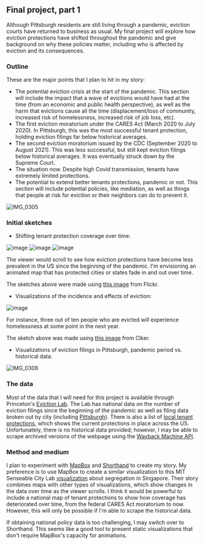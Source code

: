 ## Final project, part 1

Although Pittsburgh residents are still living through a pandemic, eviction courts have returned to business as usual. My final project will explore how eviction protections have shifted throughout the pandemic and give background on why these policies matter, including who is affected by eviction and its consequences. 

### Outline

These are the major points that I plan to hit in my story:
* The potential eviction crisis at the start of the pandemic. This section will include the impact that a wave of evictions would have had at the time (from an economic and public health perspective), as well as the harm that evictions cause all the time (displacement/loss of community, increased risk of homelessness, increased risk of job loss, etc). 
* The first eviction moratorium under the CARES Act (March 2020 to July 2020). In Pittsburgh, this was the most successful tenant protection, holding eviction filings far below historical averages.
* The second eviction moratorium issued by the CDC (September 2020 to August 2021). This was less successful, but still kept eviction filings below historical averages. It was eventually struck down by the Supreme Court. 
* The situation now. Despite high Covid transmission, tenants have extremely limited protections. 
* The potential to extend better tenants protections, pandemic or not. This section will include potential policies, like mediation, as well as things that people at risk for eviction or their neighbors can do to prevent it. 

![IMG_0305](https://user-images.githubusercontent.com/71148016/153790469-e5e9741a-2a15-460d-867d-b5994e0dc1fe.jpg)

### Initial sketches

* Shifting tenant protection coverage over time:

![image](https://user-images.githubusercontent.com/71148016/153790746-7ff6de3f-b049-411f-9cb3-38ba5502c32c.png)
![image](https://user-images.githubusercontent.com/71148016/153791007-cae7b618-6fd9-41f7-b17f-bc66b00ccdfa.png)
![image](https://user-images.githubusercontent.com/71148016/153791049-935a361b-1b04-4b25-a543-bc0d074536d8.png)

The viewer would scroll to see how eviction protections have become less prevalent in the US since the beginning of the pandemic. I'm envisioning an animated map that has protected cities or states fade in and out over time. 

The sketches above were made using [this image](https://www.flickr.com/photos/donkeyhotey/24247764924) from Flickr. 

* Visualizations of the incidence and effects of eviction:

![image](https://user-images.githubusercontent.com/71148016/153791158-4ad4360c-4836-403e-b1f9-7654e4514c9e.png)

For instance, three out of ten people who are evicted will experience homelessness at some point in the next year. 

The sketch above was made using [this image](https://www.clker.com/clipart-7-out-of-10-stickman.html) from Clker. 

* Visualizations of eviction filings in Pittsburgh, pandemic period vs. historical data.

![IMG_0306](https://user-images.githubusercontent.com/71148016/153790494-2f72a8e5-bd97-4b15-ad21-caefad18802e.jpg)

### The data 

Most of the data that I will need for this project is available through Princeton's [Eviction Lab](https://evictionlab.org/). The Lab has national data on the number of eviction filings since the beginning of the pandemic as well as filing data broken out by city (including [Pittsburgh](https://evictionlab.org/eviction-tracking/pittsburgh-pa/)). There is also a list of [local tenant protections](https://evictionlab.org/covid-eviction-policies/), which shows the current protections in place across the US. Unfortunately, there is no historical data provided; however, I may be able to scrape archived versions of the webpage using the [Wayback Machine API](https://archive.org/help/wayback_api.php).

### Method and medium

I plan to experiment with [MapBox](https://www.mapbox.com/) and [Shorthand](https://shorthand.com/) to create my story. My preference is to use MapBox to create a similar visualization to this MIT Senseable City Lab [visualization](https://senseable.mit.edu/singapore-calling/) about segregation in Singapore. Their story combines maps with other types of visualizations, which show changes in the data over time as the viewer scrolls. I think it would be powerful to include a national map of tenant protections to show how coverage has deteriorated over time, from the federal CARES Act moratorium to now. However, this will only be possible if I'm able to scrape the historical data. 

If obtaining national policy data is too challenging, I may switch over to Shorthand. This seems like a good tool to present static visualizations that don't require MapBox's capacity for animations.
